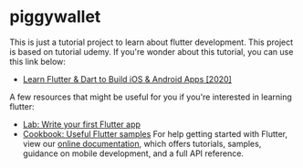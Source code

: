 # piggywallet

This is just a tutorial project to learn about flutter development. This project is based on tutorial udemy. If you're wonder about this tutorial, you can use this link below:
- [Learn Flutter & Dart to Build iOS & Android Apps [2020]](https://www.udemy.com/course/learn-flutter-dart-to-build-ios-android-apps/)


A few resources that might be useful for you if you're interested in learning flutter:
- [Lab: Write your first Flutter app](https://flutter.dev/docs/get-started/codelab)
- [Cookbook: Useful Flutter samples](https://flutter.dev/docs/cookbook)
For help getting started with Flutter, view our
[online documentation](https://flutter.dev/docs), which offers tutorials,
samples, guidance on mobile development, and a full API reference.

